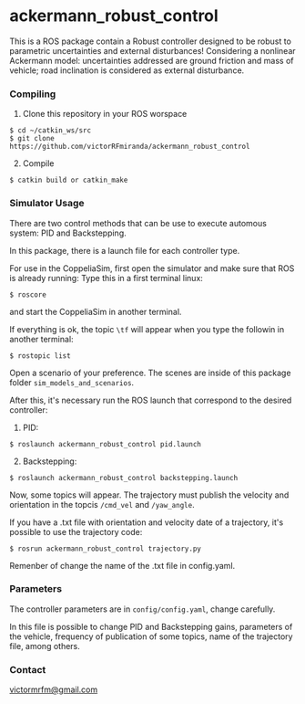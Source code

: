# ackermann_robust_control
This is a ROS package contain a Robust controller designed to be robust to parametric uncertainties and external disturbances!
Considering a nonlinear Ackermann model: uncertainties addressed are ground friction and mass of vehicle; road inclination is considered as external disturbance.


### Compiling

1. Clone this repository in your ROS worspace
```
$ cd ~/catkin_ws/src
$ git clone https://github.com/victorRFmiranda/ackermann_robust_control
```

2. Compile
```
$ catkin build or catkin_make
```

### Simulator Usage

There are two control methods that can be use to execute automous system: PID and Backstepping.

In this package, there is a launch file for each controller type.

For use in the CoppeliaSim, first open the simulator and make sure that ROS is already running:
Type this in a first terminal linux:
```
$ roscore
```
and start the CoppeliaSim in another terminal.

If everything is ok, the topic `\tf` will appear when you type the followin in another terminal:
```
$ rostopic list
```

Open a scenario of your preference. The scenes are inside of this package folder `sim_models_and_scenarios`.

After this, it's necessary run the ROS launch that correspond to the desired controller:

1. PID:
```
$ roslaunch ackermann_robust_control pid.launch
```

2. Backstepping:
```
$ roslaunch ackermann_robust_control backstepping.launch
```

Now, some topics will appear. The trajectory must publish the velocity and orientation in the topcis `/cmd_vel` and `/yaw_angle`.

If you have a .txt file with orientation and velocity date of a trajectory, it's possible to use the trajectory code:
```
$ rosrun ackermann_robust_control trajectory.py
```

Remenber of change the name of the .txt file in config.yaml.

### Parameters

The controller parameters are in `config/config.yaml`, change carefully.

In this file is possible to change PID and Backstepping gains, parameters of the vehicle, frequency of publication of some topics, name of the trajectory file, among others.

### Contact
victormrfm@gmail.com

